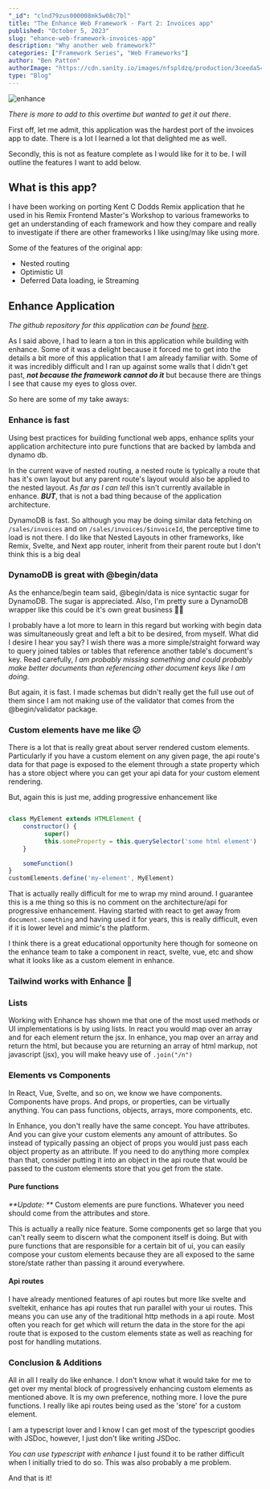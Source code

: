 ```yaml
---
"_id": "clnd79zus000008mk5w08c7bl"
title: "The Enhance Web Framework - Part 2: Invoices app"
published: "October 5, 2023"
slug: "ehance-web-framework-invoices-app"
description: "Why another web framework?"
categories: ["Framework Series", "Web Frameworks"]
author: "Ben Patton"
authorImage: "https://cdn.sanity.io/images/nfspldzq/production/3ceeda54221c7c0614ecc51f955c7be39a1da34e-512x512.jpg"
type: "Blog"
---
```


![enhance](/static/images/enhance/enhance.png)

_There is more to add to this overtime but wanted to get it out there_.

First off, let me admit, this application was the hardest port of the invoices app to date. There is a lot I learned a lot that delighted me as well.

Secondly, this is not as feature complete as I would like for it to be. I will outline the features I want to add below.

## What is this app?

I have been working on porting Kent C Dodds Remix application that he used in his Remix Frontend Master's Workshop to various frameworks to get an understanding of each framework and how they compare and really to investigate if there are other frameworks I like using/may like using more.

Some of the features of the original app:

- Nested routing
- Optimistic UI
- Deferred Data loading, ie Streaming

## Enhance Application

_The github repository for this application can be found [here](https://github.com/Benanna2019/enhance-invoices)_.

As I said above, I had to learn a ton in this application while building with enhance. Some of it was a delight because it forced me to get into the details a bit more of this application that I am already familiar with. Some of it was incredibly difficult and I ran up against some walls that I didn't get past, _**not because the framework cannot do it**_ but because there are things I see that cause my eyes to gloss over.

So here are some of my take aways:

### Enhance is fast

Using best practices for building functional web apps, enhance splits your application architecture into pure functions that are backed by lambda and dynamo db.

In the current wave of nested routing, a nested route is typically a route that has it's own layout but any parent route's layout would also be applied to the nested layout. _As far as I can tell_ this isn't currently available in enhance. _**BUT**_, that is not a bad thing because of the application architecture.

DynamoDB is fast. So although you may be doing similar data fetching on `/sales/invoices` and on `/sales/invoices/$invoiceId`, the perceptive time to load is not there. I do like that Nested Layouts in other frameworks, like Remix, Svelte, and Next app router, inherit from their parent route but I don't think this is a big deal

### DynamoDB is great with @begin/data

As the enhance/begin team said, @begin/data is nice syntactic sugar for DynamoDB. The sugar is appreciated. Also, I'm pretty sure a DynamoDB wrapper like this could be it's own great business 🤷‍♂️

I probably have a lot more to learn in this regard but working with begin data was simultaneously great and left a bit to be desired, from myself. What did I desire I hear you say? I wish there was a more simple/straight forward way to query joined tables or tables that reference another table's document's key. Read carefully, _I am probably missing something and could probably make better documents than referencing other document keys like I am doing_.

But again, it is fast. I made schemas but didn't really get the full use out of them since I am not making use of the validator that comes from the @begin/validator package.

### Custom elements have me like 😕

There is a lot that is really great about server rendered custom elements. Particularly if you have a custom element on any given page, the api route's data for that page is exposed to the element through a state property which has a store object where you can get your api data for your custom element rendering.

But, again this is just me, adding progressive enhancement like

```javascript

class MyElement extends HTMLElement {
    constructor() {
          super()
          this.someProperty = this.querySelector('some html element')
    }

    someFunction()
}
customElements.define('my-element', MyElement)

```

That is actually really difficult for me to wrap my mind around. I guarantee this is a me thing so this is no comment on the architecture/api for progressive enhancement. Having started with react to get away from `document.something` and having used it for years, this is really difficult, even if it is lower level and mimic's the platform.

I think there is a great educational opportunity here though for someone on the enhance team to take a component in react, svelte, vue, etc and show what it looks like as a custom element in enhance.

### Tailwind works with Enhance 🥳

### Lists

Working with Enhance has shown me that one of the most used methods or UI implementations is by using lists. In react you would map over an array and for each element return the jsx. In enhance, you map over an array and return the html, but because you are returning an array of html markup, not javascript (jsx), you will make heavy use of `.join("/n")`

### Elements vs Components

In React, Vue, Svelte, and so on, we know we have components. Components have props. And props, or properties, can be virtually anything. You can pass functions, objects, arrays, more components, etc.

In Enhance, you don't really have the same concept. You have attributes. And you can give your custom elements any amount of attributes. So instead of typically passing an object of props you would just pass each object property as an attribute. If you need to do anything more complex than that, consider putting it into an object in the api route that would be passed to the custom elements store that you get from the state.

#### Pure functions

_**Update: **_ Custom elements are pure functions. Whatever you need should come from the attributes and store.

This is actually a really nice feature. Some components get so large that you can't really seem to discern what the component itself is doing. But with pure functions that are responsible for a certain bit of ui, you can easily compose your custom elements because they are all exposed to the same store/state rather than passing it around everywhere.

#### Api routes

I have already mentioned features of api routes but more like svelte and sveltekit, enhance has api routes that run parallel with your ui routes. This means you can use any of the traditional http methods in a api route. Most often you reach for get which will return the data in the store for the api route that is exposed to the custom elements state as well as reaching for post for handling mutations.

### Conclusion & Additions

All in all I really do like enhance. I don't know what it would take for me to get over my mental block of progressively enhancing custom elements as mentioned above. It is my own preference, nothing more. I love the pure functions. I really like api routes being used as the 'store' for a custom element.

I am a typescript lover and I know I can get most of the typescript goodies with JSDoc, however, I just don't like writing JSDoc.

_You can use typescript with enhance_ I just found it to be rather difficult when I initially tried to do so. This was also probably a me problem.

And that is it!
